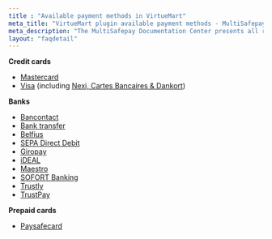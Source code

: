 ```yaml
---
title : "Available payment methods in VirtueMart"
meta_title: "VirtueMart plugin available payment methods - MultiSafepay Documentation Center"
meta_description: "The MultiSafepay Documentation Center presents all relevant information about our Plugins and API. You can also find support pages for Payment Methods, Tools and General Questions as well as the contact details of our Support and Integration Teams."
layout: "faqdetail"
---
```

__Credit cards__

+ [Mastercard](/payment-methods/mastercard)
+ [Visa](/payment-methods/visa) (including [Nexi, Cartes Bancaires & Dankort](/payment-methods/credit-and-debit-cards/branded-credit-cards))

__Banks__

+ [Bancontact](/payment-methods/bancontact)
+ [Bank transfer](/payment-methods/bank-transfer)
+ [Belfius](/payment-methods/belfius)
+ [SEPA Direct Debit](/payment-methods/banks/sepa-direct-debit)
+ [Giropay](/payment-methods/giropay)
+ [iDEAL](/payment-methods/ideal)
+ [Maestro](/payment-methods/maestro)
+ [SOFORT Banking](/payment-methods/sofort-banking)
+ [Trustly](/payment-methods/trustly)
+ [TrustPay](/payment-methods/trustpay)

__Prepaid cards__ 

+ [Paysafecard](/payment-methods/paysafecard)
